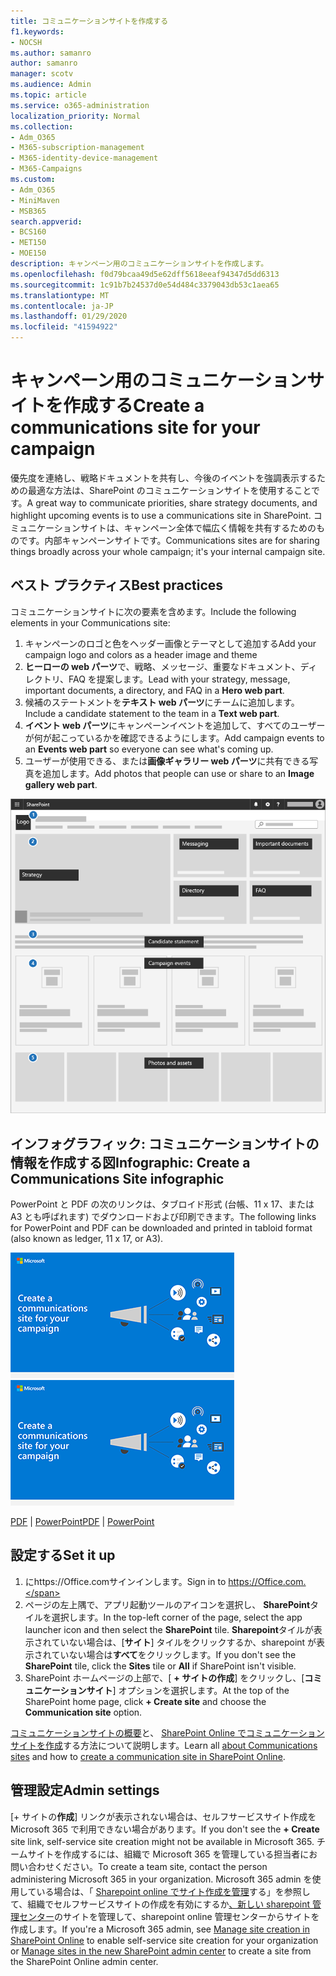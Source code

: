 ```yaml
---
title: コミュニケーションサイトを作成する
f1.keywords:
- NOCSH
ms.author: samanro
author: samanro
manager: scotv
ms.audience: Admin
ms.topic: article
ms.service: o365-administration
localization_priority: Normal
ms.collection:
- Adm_O365
- M365-subscription-management
- M365-identity-device-management
- M365-Campaigns
ms.custom:
- Adm_O365
- MiniMaven
- MSB365
search.appverid:
- BCS160
- MET150
- MOE150
description: キャンペーン用のコミュニケーションサイトを作成します。
ms.openlocfilehash: f0d79bcaa49d5e62dff5618eeaf94347d5dd6313
ms.sourcegitcommit: 1c91b7b24537d0e54d484c3379043db53c1aea65
ms.translationtype: MT
ms.contentlocale: ja-JP
ms.lasthandoff: 01/29/2020
ms.locfileid: "41594922"
---
```

# <a name="create-a-communications-site-for-your-campaign"></a><span data-ttu-id="b144a-103">キャンペーン用のコミュニケーションサイトを作成する</span><span class="sxs-lookup"><span data-stu-id="b144a-103">Create a communications site for your campaign</span></span>

<span data-ttu-id="b144a-104">優先度を連絡し、戦略ドキュメントを共有し、今後のイベントを強調表示するための最適な方法は、SharePoint のコミュニケーションサイトを使用することです。</span><span class="sxs-lookup"><span data-stu-id="b144a-104">A great way to communicate priorities, share strategy documents, and highlight upcoming events is to use a communications site in SharePoint.</span></span> <span data-ttu-id="b144a-105">コミュニケーションサイトは、キャンペーン全体で幅広く情報を共有するためのものです。内部キャンペーンサイトです。</span><span class="sxs-lookup"><span data-stu-id="b144a-105">Communications sites are for sharing things broadly across your whole campaign; it's your internal campaign site.</span></span>

## <a name="best-practices"></a><span data-ttu-id="b144a-106">ベスト プラクティス</span><span class="sxs-lookup"><span data-stu-id="b144a-106">Best practices</span></span>

<span data-ttu-id="b144a-107">コミュニケーションサイトに次の要素を含めます。</span><span class="sxs-lookup"><span data-stu-id="b144a-107">Include the following elements in your Communications site:</span></span>

1. <span data-ttu-id="b144a-108">キャンペーンのロゴと色をヘッダー画像とテーマとして追加する</span><span class="sxs-lookup"><span data-stu-id="b144a-108">Add your campaign logo and colors as a header image and theme</span></span>
2. <span data-ttu-id="b144a-109">**ヒーローの web パーツ**で、戦略、メッセージ、重要なドキュメント、ディレクトリ、FAQ を提案します。</span><span class="sxs-lookup"><span data-stu-id="b144a-109">Lead with your strategy, message, important documents, a directory, and FAQ in a **Hero web part**.</span></span>
3. <span data-ttu-id="b144a-110">候補のステートメントを**テキスト web パーツ**にチームに追加します。</span><span class="sxs-lookup"><span data-stu-id="b144a-110">Include a candidate statement to the team in a **Text web part**.</span></span>
4. <span data-ttu-id="b144a-111">**イベント web パーツ**にキャンペーンイベントを追加して、すべてのユーザーが何が起こっているかを確認できるようにします。</span><span class="sxs-lookup"><span data-stu-id="b144a-111">Add campaign events to an **Events web part** so everyone can see what's coming up.</span></span>
5. <span data-ttu-id="b144a-112">ユーザーが使用できる、または**画像ギャラリー web パーツ**に共有できる写真を追加します。</span><span class="sxs-lookup"><span data-stu-id="b144a-112">Add photos that people can use or share to an **Image gallery web part**.</span></span>

![キャンペーンに必要な共通要素のスペースを含む SharePoint の通信ページの図](media/m365-democracy-comms-site.png)

## <a name="infographic-create-a-communications-site-infographic"></a><span data-ttu-id="b144a-114">インフォグラフィック: コミュニケーションサイトの情報を作成する図</span><span class="sxs-lookup"><span data-stu-id="b144a-114">Infographic: Create a Communications Site infographic</span></span> 
<span data-ttu-id="b144a-115">PowerPoint と PDF の次のリンクは、タブロイド形式 (台帳、11 x 17、または A3 とも呼ばれます) でダウンロードおよび印刷できます。</span><span class="sxs-lookup"><span data-stu-id="b144a-115">The following links for PowerPoint and PDF can be downloaded and printed in tabloid format (also known as ledger, 11 x 17, or A3).</span></span>

<span data-ttu-id="b144a-116">[![コミュニケーションサイトのインフォグラフィックの画像](media/M365-Campaigns-CreateCommunicationSite-358-201.png)](downloads/M365CampaignsCreateCommunicationSite.pdf)</span><span class="sxs-lookup"><span data-stu-id="b144a-116">[![Image for communications site infographic](media/M365-Campaigns-CreateCommunicationSite-358-201.png)](downloads/M365CampaignsCreateCommunicationSite.pdf)</span></span>

<span data-ttu-id="b144a-117">[PDF](downloads/M365CampaignsCreateCommunicationSite.pdf) | [PowerPoint](https://github.com/MicrosoftDocs/microsoft-365-docs-pr/raw/live/m365-democracy/microsoft-365/campaigns/downloads/M365CampaignsCreateCommunicationSite.pptx)</span><span class="sxs-lookup"><span data-stu-id="b144a-117">[PDF](downloads/M365CampaignsCreateCommunicationSite.pdf) | [PowerPoint](https://github.com/MicrosoftDocs/microsoft-365-docs-pr/raw/live/m365-democracy/microsoft-365/campaigns/downloads/M365CampaignsCreateCommunicationSite.pptx)</span></span>


## <a name="set-it-up"></a><span data-ttu-id="b144a-118">設定する</span><span class="sxs-lookup"><span data-stu-id="b144a-118">Set it up</span></span>

1. <span data-ttu-id="b144a-119">にhttps://Office.comサインインします。</span><span class="sxs-lookup"><span data-stu-id="b144a-119">Sign in to https://Office.com.</span></span>
2. <span data-ttu-id="b144a-120">ページの左上隅で、アプリ起動ツールのアイコンを選択し、 **SharePoint**タイルを選択します。</span><span class="sxs-lookup"><span data-stu-id="b144a-120">In the top-left corner of the page, select the app launcher icon and then select the **SharePoint** tile.</span></span> <span data-ttu-id="b144a-121">**Sharepoint**タイルが表示されていない場合は、[**サイト**] タイルをクリックするか、sharepoint が表示されていない場合は**すべて**をクリックします。</span><span class="sxs-lookup"><span data-stu-id="b144a-121">If you don't see the **SharePoint** tile, click the **Sites** tile or **All** if SharePoint isn't visible.</span></span>
3. <span data-ttu-id="b144a-122">SharePoint ホームページの上部で、[ **+ サイトの作成**] をクリックし、[**コミュニケーションサイト**] オプションを選択します。</span><span class="sxs-lookup"><span data-stu-id="b144a-122">At the top of the SharePoint home page, click **+ Create site** and choose the **Communication site** option.</span></span>

<span data-ttu-id="b144a-123">[コミュニケーションサイトの概要](https://support.office.com/article/What-is-a-SharePoint-communication-site-94A33429-E580-45C3-A090-5512A8070732)と、 [SharePoint Online でコミュニケーションサイトを作成](https://support.office.com/article/Create-a-communication-site-in-SharePoint-Online-7FB44B20-A72F-4D2C-9173-FC8F59BA50EB)する方法について説明します。</span><span class="sxs-lookup"><span data-stu-id="b144a-123">Learn all [about Communications sites](https://support.office.com/article/What-is-a-SharePoint-communication-site-94A33429-E580-45C3-A090-5512A8070732) and how to [create a communication site in SharePoint Online](https://support.office.com/article/Create-a-communication-site-in-SharePoint-Online-7FB44B20-A72F-4D2C-9173-FC8F59BA50EB).</span></span>


## <a name="admin-settings"></a><span data-ttu-id="b144a-124">管理設定</span><span class="sxs-lookup"><span data-stu-id="b144a-124">Admin settings</span></span>

<span data-ttu-id="b144a-125">[+ サイトの**作成**] リンクが表示されない場合は、セルフサービスサイト作成を Microsoft 365 で利用できない場合があります。</span><span class="sxs-lookup"><span data-stu-id="b144a-125">If you don't see the **+ Create** site link, self-service site creation might not be available in Microsoft 365.</span></span> <span data-ttu-id="b144a-126">チームサイトを作成するには、組織で Microsoft 365 を管理している担当者にお問い合わせください。</span><span class="sxs-lookup"><span data-stu-id="b144a-126">To create a team site, contact the person administering Microsoft 365 in your organization.</span></span> <span data-ttu-id="b144a-127">Microsoft 365 admin を使用している場合は、「 [Sharepoint online でサイト作成を管理](https://docs.microsoft.com/sharepoint/manage-site-creation)する」を参照して、組織でセルフサービスサイトの作成を有効にするか[、新しい sharepoint 管理センター](https://docs.microsoft.com/sharepoint/manage-sites-in-new-admin-center)のサイトを管理して、sharepoint online 管理センターからサイトを作成します。</span><span class="sxs-lookup"><span data-stu-id="b144a-127">If you're a Microsoft 365 admin, see [Manage site creation in SharePoint Online](https://docs.microsoft.com/sharepoint/manage-site-creation) to enable self-service site creation for your organization or [Manage sites in the new SharePoint admin center](https://docs.microsoft.com/sharepoint/manage-sites-in-new-admin-center) to create a site from the SharePoint Online admin center.</span></span>
  